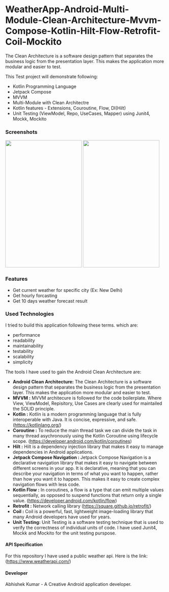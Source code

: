 # WeatherApp-Android-Multi-Module-Clean-Architecture-Mvvm-Compose-Kotlin-Hilt-Flow-Retrofit-Coil-Mockito   
The Clean Architecture is a software design pattern that separates the business logic from the presentation layer. This makes the application more modular and easier to test.

This Test project will demonstrate following:
- Kotlin Programming Language
- Jetpack Compose
- MVVM
- Multi-Module with Clean Architectre
- Kotlin features - Extensions, Couroutine, Flow, DI(Hilt)
- Unit Testing (ViewModel, Repo, UseCases, Mapper) using Junit4, Mockk, Mockito

### Screenshots

<img src="https://github.com/logtoabhikr/LBGTest/assets/15189168/ed11d4b4-49b7-4659-a984-6b19b50e01c2.png" width="240" height="400">       <img src="https://github.com/logtoabhikr/LBGTest/assets/15189168/5d8e312e-7a0b-483e-95c0-52f31c9d1285.png" width="240" height="400">



### Features
- Get current weather for specific city (Ex: New Delhi)
- Get hourly forcasting
- Get 10 days weather forecast result

### Used Technologies

I tried to build this application following these terms. which are:

- performance
- readability
- maintainability
- testability
- scalability
- simplicity

The tools I have used to gain the Android Clean Architecture are:

- <b> Android Clean Architecture:</b> The Clean Architecture is a software design pattern that separates the business logic from the presentation layer. This makes the application more modular and easier to test.
- <b> MVVM :</b>  MVVM architecure is followed for the code boilerplate. Where View, ViewModel, Repisitory, Use Cases are clearly used for maintailed the SOLID principle. 
- <b> Kotlin :</b> Kotlin is a modern programming language that is fully interoperable with Java. It is concise, expressive, and safe.  (https://kotlinlang.org/)
- <b> Coroutine :</b> To reduce the main thread task we can divide the task in many thread asychronously using the Kotlin Coroutine using lifecycle scope. (https://developer.android.com/kotlin/coroutines)
- <b> Hilt :</b> Hilt is a dependency injection library that makes it easy to manage dependencies in Android applications.
- <b> Jetpack Compose Navigation : </b> Jetpack Compose Navigation is a declarative navigation library that makes it easy to navigate between different screens in your app. It is declarative, meaning that you can describe your navigation in terms of what you want to happen, rather than how you want it to happen. This makes it easy to create complex navigation flows with less code.
- <b> Kotlin Flow :</b> In coroutines, a flow is a type that can emit multiple values sequentially, as opposed to suspend functions that return only a single value. (https://developer.android.com/kotlin/flow)
- <b> Retrofit :</b> Network calling library (https://square.github.io/retrofit/)
- <b> Coil :</b> Coil is a powerful, fast, lightweight image-loading library that many Android developers have used for years.
- <b> Unit Testing:</b> Unit Testing is a software testing technique that is used to verify the correctness of individual units of code. I have used Junit4, Mockk and Mockito for the unit testing purspose.



#### API Specification
For this repository I have used a public weather api. Here is the link: (https://www.weatherapi.com/)

#### Developer
Abhishek Kumar - A Creative Android application developer.

